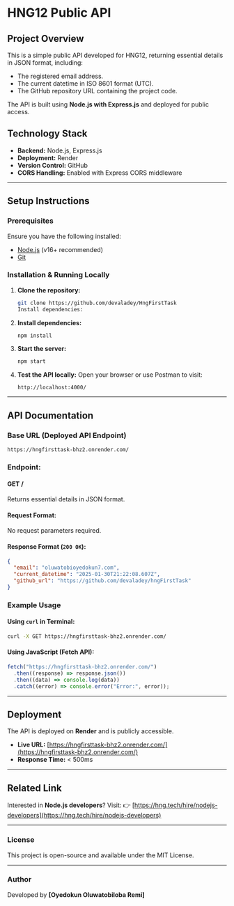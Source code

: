 # HNG12 Public API

## Project Overview

This is a simple public API developed for HNG12, returning essential details in JSON format, including:

- The registered email address.
- The current datetime in ISO 8601 format (UTC).
- The GitHub repository URL containing the project code.

The API is built using **Node.js with Express.js** and deployed for public access.

## Technology Stack

- **Backend:** Node.js, Express.js
- **Deployment:** Render
- **Version Control:** GitHub
- **CORS Handling:** Enabled with Express CORS middleware

---

## Setup Instructions

### Prerequisites

Ensure you have the following installed:

- [Node.js](https://nodejs.org/) (v16+ recommended)
- [Git](https://git-scm.com/)

### Installation & Running Locally

1. **Clone the repository:**

   ```bash
   git clone https://github.com/devaladey/HngFirstTask
   Install dependencies:
   ```

2. **Install dependencies:**

   ```bash
   npm install
   ```

3. **Start the server:**

   ```bash
   npm start
   ```

4. **Test the API locally:**
   Open your browser or use Postman to visit:
   ```
   http://localhost:4000/
   ```

---

## API Documentation

### Base URL (Deployed API Endpoint)

```
https://hngfirsttask-bhz2.onrender.com/
```

### Endpoint:

#### **GET /**

Returns essential details in JSON format.

#### **Request Format:**

No request parameters required.

#### **Response Format (`200 OK`):**

```json
{
  "email": "oluwatobioyedokun7.com",
  "current_datetime": "2025-01-30T21:22:08.607Z",
  "github_url": "https://github.com/devaladey/hngFirstTask"
}
```

### Example Usage

#### **Using `curl` in Terminal:**

```bash
curl -X GET https://hngfirsttask-bhz2.onrender.com/
```

#### **Using JavaScript (Fetch API):**

```js
fetch("https://hngfirsttask-bhz2.onrender.com/")
  .then((response) => response.json())
  .then((data) => console.log(data))
  .catch((error) => console.error("Error:", error));
```

---

## Deployment

The API is deployed on **Render** and is publicly accessible.

- **Live URL:** [https://hngfirsttask-bhz2.onrender.com/](https://hngfirsttask-bhz2.onrender.com/)
- **Response Time:** < 500ms

---

## Related Link

Interested in **Node.js developers**? Visit:
👉 [https://hng.tech/hire/nodejs-developers](https://hng.tech/hire/nodejs-developers)

---

### License

This project is open-source and available under the MIT License.

---

### Author

Developed by **[Oyedokun Oluwatobiloba Remi]**
```